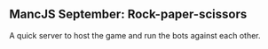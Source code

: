 ## MancJS September: Rock-paper-scissors
A quick server to host the game and run the bots against each other.

